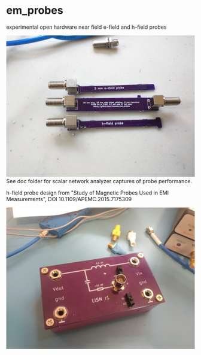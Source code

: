 # em_probes
experimental open hardware near field e-field and h-field probes

![picture of modules](./doc/probes.jpg)
See doc folder for scalar network analyzer captures of probe performance.

h-field probe design from "Study of Magnetic Probes Used in EMI Measurements", DOI 10.1109/APEMC.2015.7175309


![picture of modules](./doc/lisnr1.jpg)

